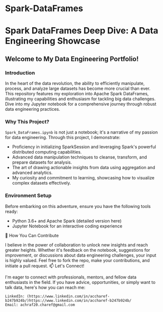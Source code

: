 # Spark-DataFrames

# Spark DataFrames Deep Dive: A Data Engineering Showcase

## Welcome to My Data Engineering Portfolio!

### Introduction
In the heart of the data revolution, the ability to efficiently manipulate, process, and analyze large datasets has become more crucial than ever. This repository features my exploration into Apache Spark DataFrames, illustrating my capabilities and enthusiasm for tackling big data challenges. Dive into my Jupyter notebook for a comprehensive journey through robust data engineering practices.

### Why This Project?
`Spark_DataFrames.ipynb` is not just a notebook; it's a narrative of my passion for data engineering. Through this project, I demonstrate:
- Proficiency in initializing SparkSession and leveraging Spark's powerful distributed computing capabilities.
- Advanced data manipulation techniques to cleanse, transform, and prepare datasets for analysis.
- The art of drawing actionable insights from data using aggregation and advanced analytics.
- My curiosity and commitment to learning, showcasing how to visualize complex datasets effectively.

### Environment Setup
Before embarking on this adventure, ensure you have the following tools ready:
- Python 3.6+ and Apache Spark (detailed version here)
- Jupyter Notebook for an interactive coding experience

🌟 How You Can Contribute

I believe in the power of collaboration to unlock new insights and reach greater heights. Whether it's feedback on the notebook, suggestions for improvement, or discussions about data engineering challenges, your input is highly valued. Feel free to fork the repo, make your contributions, and initiate a pull request.
📫 Let's Connect!

I'm eager to connect with professionals, mentors, and fellow data enthusiasts in the field. If you have advice, opportunities, or simply want to talk data, here's how you can reach me:

    LinkedIn: (https://www.linkedin.com/in/accharef-b247b924b/)https://www.linkedin.com/in/accharef-b247b924b/
    Email: achraf20.charef@gmail.com
